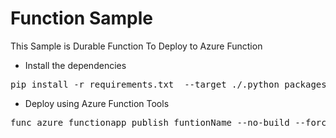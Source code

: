 # Function Sample

This Sample is Durable Function 
To Deploy to Azure Function 

-  Install the dependencies
<pre>
pip install -r requirements.txt  --target ./.python_packages/lib/site-packages
</pre>

- Deploy using Azure Function Tools

<pre>
func azure functionapp publish funtionName --no-build --force
</pre>